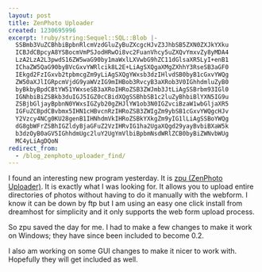 ```yaml
---
layout: post
title: ZenPhoto Uploader
created: 1230695996
excerpt: !ruby/string:Sequel::SQL::Blob |-
  SSBmb3VuZCBhbiBpbnRlcmVzdGluZyBuZXcgcHJvZ3JhbSB5ZXN0ZXJkYXku
  ICBJdCBpcyA8YSBocmVmPSJodHRwOi8vc2FuanVhcy5uZXQvYmxvZy8yMDA4
  LzA2LzA2L3pwdS16ZW5waG90by1maWxlLXVwbG9hZC11dGlsaXR5LyI+enB1
  IChaZW5QaG90byBVcGxvYWRlcik8L2E+LiAgSXQgaXMgZXhhY3RseSB3aGF0
  IEkgd2FzIGxvb2tpbmcgZm9yLiAgSXQgYWxsb3dzIHlvdSB0byB1cGxvYWQg
  ZW50aXJlIGRpcmVjdG9yaWVzIG9mIHBob3RvcyB3aXRob3V0IGhhdmluZyB0
  byBkbyBpdCBtYW51YWxseSB3aXRoIHRoZSB3ZWJmb3JtLiAgSSBrbm93IGl0
  IGNhbiBiZSBkb3duIGJ5IGZ0cCBidXQgSSBhbSB1c2luZyBhbiBlYXN5IG9u
  ZSBjbGljayBpbnN0YWxsIGZyb20gZHJlYW1ob3N0IGZvciBzaW1wbGljaXR5
  IGFuZCBpdCBvbmx5IHN1cHBvcnRzIHRoZSB3ZWIgZm9ybSB1cGxvYWQgcHJv
  Y2Vzcy4NCg0KU28genB1IHNhdmVkIHRoZSBkYXkgZm9yIG1lLiAgSSBoYWQg
  dG8gbWFrZSBhIGZldyBjaGFuZ2VzIHRvIG1ha2UgaXQgd29yayBvbiBXaW5k
  b3dzOyB0aGV5IGhhdmUgc2luY2UgYmVlbiBpbmNsdWRlZCB0byBiZWNvbWUg
  MC4yLiAgDQoN
redirect_from:
  - /blog_zenphoto_uploader_find/
---
```

I found an interesting new program yesterday.  It is <a href="http://sanjuas.net/blog/2008/06/06/zpu-zenphoto-file-upload-utility/">zpu (ZenPhoto Uploader)</a>.  It is exactly what I was looking for.  It allows you to upload entire directories of photos without having to do it manually with the webform.  I know it can be down by ftp but I am using an easy one click install from dreamhost for simplicity and it only supports the web form upload process.

So zpu saved the day for me.  I had to make a few changes to make it work on Windows; they have since been included to become 0.2.  

I also am working on some GUI changes to make it nicer to work with.  Hopefully they will get included as well.
